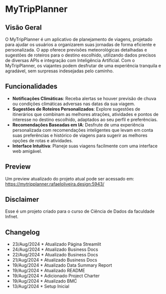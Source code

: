 # MyTripPlanner

## Visão Geral

O MyTripPlanner é um aplicativo de planejamento de viagens, projetado para ajudar os usuários a organizarem suas jornadas de forma eficiente e personalizada. O app oferece previsões meteorológicas detalhadas e sugestões de roteiros para o destino escolhido, utilizando dados precisos de diversas APIs e integração com Inteligência Artificial. Com o MyTripPlanner, os viajantes podem desfrutar de uma experiência tranquila e agradável, sem surpresas indesejadas pelo caminho.

## Funcionalidades

- **Notificações Climáticas**: Receba alertas se houver previsão de chuva ou condições climáticas adversas nas datas da sua viagem.
- **Sugestões de Roteiros Personalizados**: Explore sugestões de itinerários que combinam as melhores atrações, atividades e pontos de interesse no destino escolhido, adaptados ao seu perfil e preferências.
- **Recomendações Baseadas em IA**: Desfrute de uma experiência personalizada com recomendações inteligentes que levam em conta suas preferências e histórico de viagens para sugerir as melhores opções de rotas e atividades.
- **Interface Intuitiva**: Planeje suas viagens facilmente com uma interface web amigável.

## Preview

Um preview atualizado do projeto atual pode ser acessado em: https://mytripplanner.rafaeloliveira.design:5943/

## Disclaimer

Esse é um projeto criado para o curso de Ciência de Dados da faculdade Infnet.

## Changelog
 * 23/Aug/2024 * Atualizado Página Streamlit
 * 24/Aug/2024 * Atualizado Business Docs
 * 22/Aug/2024 * Atualizado Business Docs
 * 21/Aug/2024 * Atualizado Business Docs
 * 19/Aug/2024 * Atualizado Data Summary Report
 * 19/Aug/2024 * Atualizado README
 * 19/Aug/2024 * Adicionado Project Charter
 * 19/Aug/2024 * Atualizado BMC
 * 13/Aug/2024 * Setup Inicial